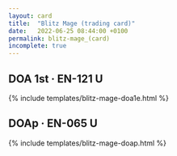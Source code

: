 ```yaml
---
layout: card
title:  "Blitz Mage (trading card)"
date:   2022-06-25 08:44:00 +0100
permalink: blitz-mage_(card)
incomplete: true
---
```


## DOA 1st &middot; EN-121 U

{% include templates/blitz-mage-doa1e.html %}


## DOAp &middot; EN-065 U

{% include templates/blitz-mage-doap.html %}
